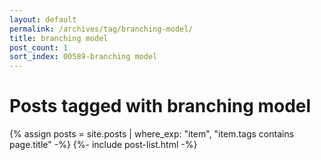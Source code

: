 ```yaml
---
layout: default
permalink: /archives/tag/branching-model/
title: branching model
post_count: 1
sort_index: 00589-branching model
---
```

<h1 class="page-heading">Posts tagged with branching model</h1>
{% assign posts = site.posts | where_exp: "item", "item.tags contains page.title" -%}
{%- include post-list.html -%}
